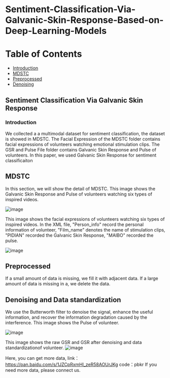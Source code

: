 # Sentiment-Classification-Via-Galvanic-Skin-Response-Based-on-Deep-Learning-Models 

# Table of Contents  

- [Introduction](#intro1)
- [MDSTC](#mdstc2)
- [Preprocessed](#PROCESS3)
- [Denoising](#denoising4)

<a name="intro1"></a>
## Sentiment Classification Via Galvanic Skin Response ##
### Introduction
We collected a a multimodal dataset for sentiment classification, the dataset is showed in MDSTC. The Facial Expression of the MDSTC folder contains facial expressions of volunteers watching emotional stimulation clips. The GSR and Pulse File folder contains Galvanic Skin Response and Pulse of volunteers. In this paper, we used Galvanic Skin Response for sentiment classificaiton


<a name="mdstc2"></a>
## MDSTC ##
In this section, we will show the detail of MDSTC.
This image shows the Galvanic Skin Response and Pulse of volunteers watching six types of inspired videos.

![image](https://github.com/HTDPNJ/Sentiment-Classification-Via-Galvanic-Skin-Response-Based-on-Deep-Learning-Models/blob/master/Pic/git.png)

This image shows the facial expressions of volunteers watching six types of inspired videos. In the XML file, "Person_info" record the personal information of volunteer, "Film_name" denotes the name of stimulation clips, "PIDIAN" recorded the Galvanic Skin Response, "MAIBO" recorded the pulse.

![image](https://github.com/HTDPNJ/Sentiment-Classification-Via-Galvanic-Skin-Response-Based-on-Deep-Learning-Models/blob/master/Pic/xml.png)

<a name="PROCESS3"></a>
## Preprocessed ##
If a small amount of data is missing, we fill it with adjacent data. If a large amount of data is missing in a, we delete the data.


<a name="denoising4"></a>
## Denoising and Data standardization ##
We use the Butterworth filter to denoise the signal, enhance the useful information, and recover the information degradation caused by the interference.
This image shows the Pulse of volunteer.

![image](https://github.com/HTDPNJ/Sentiment-Classification-Via-Galvanic-Skin-Response-Based-on-Deep-Learning-Models/blob/master/Pic/maibo.png)

This image shows the raw GSR and GSR after denoising and data standardizationof volunteer.
![image](https://github.com/HTDPNJ/Sentiment-Classification-Via-Galvanic-Skin-Response-Based-on-Deep-Learning-Models/blob/master/Pic/data_denoise.png)

Here, you can get more data, link：https://pan.baidu.com/s/1JZCpRxmHl_zeR58AOUrJKg code：pbkr
If you need more data, please connect us.

